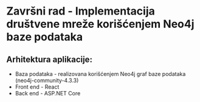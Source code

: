 # Završni rad - Implementacija društvene mreže korišćenjem Neo4j baze podataka

## Arhitektura aplikacije:
- Baza podataka - realizovana korišćenjem Neo4j graf baze podataka (neo4j-community-4.3.3)
- Front end - React
- Back end - ASP.NET Core
